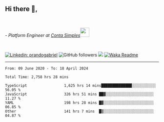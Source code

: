 <h2>Hi there  👋,</h2> </br>

<p><em>- Platform Engineer at <a href="https://contasimples.com">Conta Simples</a><img src="https://media.giphy.com/media/WUlplcMpOCEmTGBtBW/giphy.gif" width="30"> 
</em></p></br>


[![Linkedin: prandogabriel](https://img.shields.io/badge/-prandogabriel-blue?style=flat-square&logo=Linkedin&logoColor=white&link=https://www.linkedin.com/in/prandogabriel/)](https://www.linkedin.com/in/prandogabriel)
![GitHub followers](https://img.shields.io/github/followers/prandogabriel?label=Follow&style=social)
![](https://visitor-badge.glitch.me/badge?page_id=prandogabriel.prandogabriel)
[![Waka Readme](https://github.com/prandogabriel/prandogabriel/actions/workflows/update-stats.yml.yml/badge.svg)](https://github.com/prandogabriel/prandogabriel/actions/workflows/update-stats.yml.yml)

---

<!--START_SECTION:waka-->

```golang
From: 09 June 2020 - To: 18 April 2024

Total Time: 2,758 hrs 28 mins

TypeScript                 1,625 hrs 14 mins██████████████░░░░░░░░░░░   56.05 %
JavaScript                 326 hrs 51 mins ██▓░░░░░░░░░░░░░░░░░░░░░░   11.27 %
YAML                       198 hrs 28 mins █▓░░░░░░░░░░░░░░░░░░░░░░░   06.85 %
Other                      141 hrs 7 mins  █▒░░░░░░░░░░░░░░░░░░░░░░░   04.87 %
```

<!--END_SECTION:waka-->
